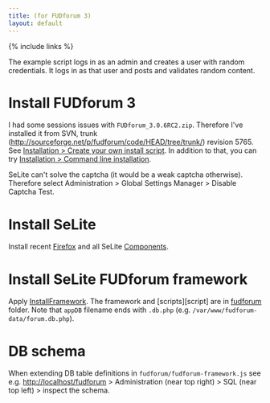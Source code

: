 ```yaml
---
title: (for FUDforum 3)
layout: default
---
```

{% include links %}

The example script logs in as an admin and creates a user with random credentials. It logs in as that user and posts and validates random content.

# Install FUDforum 3 #
I had some sessions issues with `FUDforum_3.0.6RC2.zip`. Therefore I've installed it from SVN, trunk (http://sourceforge.net/p/fudforum/code/HEAD/tree/trunk/) revision 5765. See [Installation > Create your own install script](http://cvs.prohost.org/index.php?title=Installation#Create_your_own_install_script). In addition to that, you can try [Installation > Command line installation](http://cvs.prohost.org/index.php?title=Installation#Command_line_installation).

SeLite can't solve the captcha (it would be a weak captcha otherwise). Therefore select Administration > Global Settings Manager > Disable Captcha Test.

# Install SeLite #
Install recent [Firefox](http://www.mozilla.org) and all SeLite [Components](Components).

# Install SeLite FUDforum framework #
Apply [InstallFramework](InstallFramework). The framework and [scripts][script] are in [fudforum](https://github.com/SeLite/SeLite/tree/master/fudforum) folder. Note that `appDB` filename ends with `.db.php` (e.g. `/var/www/fudforum-data/forum.db.php`).

# DB schema #
When extending DB table definitions in `fudforum/fudforum-framework.js` see e.g. [http://localhost/fudforum](http://localhost/fudforum) > Administration (near top right) > SQL (near top left) > inspect the schema.